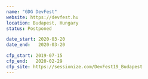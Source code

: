 ```yaml
---
name: "GDG DevFest"
website: https://devfest.hu
location: Budapest, Hungary
status: Postponed

date_start: 2020-03-20
date_end:   2020-03-20

cfp_start: 2019-07-15
cfp_end:   2020-02-29
cfp_site: https://sessionize.com/DevFest19_Budapest
---
```

